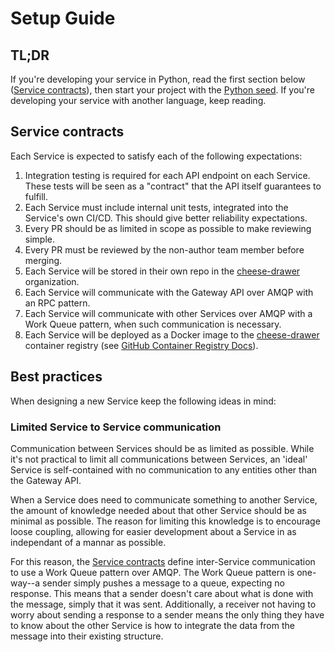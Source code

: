 # Setup Guide

## TL;DR

If you're developing your service in Python, read the first section below ([Service contracts](#service-contracts)), then start your project with the [Python seed](https://github.com/cheese-drawer/seed-python-rabbitmq-docker).
If you're developing your service with another language, keep reading.

## Service contracts

Each Service is expected to satisfy each of the following expectations:

1. Integration testing is required for each API endpoint on each Service. These tests will be seen as a "contract" that the API itself guarantees to fulfill.
1. Each Service must include internal unit tests, integrated into the Service's own CI/CD. This should give better reliability expectations.
1. Every PR should be as limited in scope as possible to make reviewing simple.
1. Every PR must be reviewed by the non-author team member before merging.
1. Each Service will be stored in their own repo in the [cheese-drawer](https://github.com/cheese-drawer) organization.
1. Each Service will communicate with the Gateway API over AMQP with an RPC pattern.
1. Each Service will communicate with other Services over AMQP with a Work Queue pattern, when such communication is necessary.
1. Each Service will be deployed as a Docker image to the [cheese-drawer](https://github.com/cheese-drawer) container registry (see [GitHub Container Registry Docs](https://docs.github.com/en/packages/guides/about-github-container-registry)).

## Best practices

When designing a new Service keep the following ideas in mind:

### Limited Service to Service communication

Communication between Services should be as limited as possible. 
While it's not practical to limit all communications between Services, an 'ideal' Service is self-contained with no communication to any entities other than the Gateway API.

When a Service does need to communicate something to another Service, the amount of knowledge needed about that other Service should be as minimal as possible. 
The reason for limiting this knowledge is to encourage loose coupling, allowing for easier development about a Service in as independant of a mannar as possible. 

For this reason, the [Service contracts](#service-contracts) define inter-Service communication to use a Work Queue pattern over AMQP.
The Work Queue pattern is one-way--a sender simply pushes a message to a queue, expecting no response.
This means that a sender doesn't care about what is done with the message, simply that it was sent.
Additionally, a receiver not having to worry about sending a response to a sender means the only thing they have to know about the other Service is how to integrate the data from the message into their existing structure.
